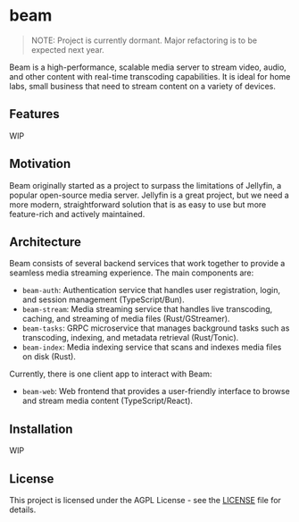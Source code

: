 # beam

> NOTE: Project is currently dormant. Major refactoring is to be expected next year.

Beam is a high-performance, scalable media server to stream video, audio, and other content with real-time transcoding capabilities. It is ideal for home labs, small business that need to stream content on a variety of devices.

## Features

WIP

<!-- TODO -->

## Motivation

Beam originally started as a project to surpass the limitations of Jellyfin, a popular open-source media server. Jellyfin is a great project, but we need a more modern, straightforward solution that is as easy to use but more feature-rich and actively maintained.

## Architecture

Beam consists of several backend services that work together to provide a seamless media streaming experience. The main components are:

- `beam-auth`: Authentication service that handles user registration, login, and session management (TypeScript/Bun).
- `beam-stream`: Media streaming service that handles live transcoding, caching, and streaming of media files (Rust/GStreamer).
- `beam-tasks`: GRPC microservice that manages background tasks such as transcoding, indexing, and metadata retrieval (Rust/Tonic).
- `beam-index`: Media indexing service that scans and indexes media files on disk (Rust).
<!-- - `beam-recommendation`: Recommendation service that provides personalized content recommendations based on user preferences and viewing history (Python/PyTorch). TODO -->

Currently, there is one client app to interact with Beam:

- `beam-web`: Web frontend that provides a user-friendly interface to browse and stream media content (TypeScript/React).


<!-- TODO: Add architecture diagram -->

## Installation

WIP
<!-- TODO -->

## License

This project is licensed under the AGPL License - see the [LICENSE](LICENSE) file for details.
